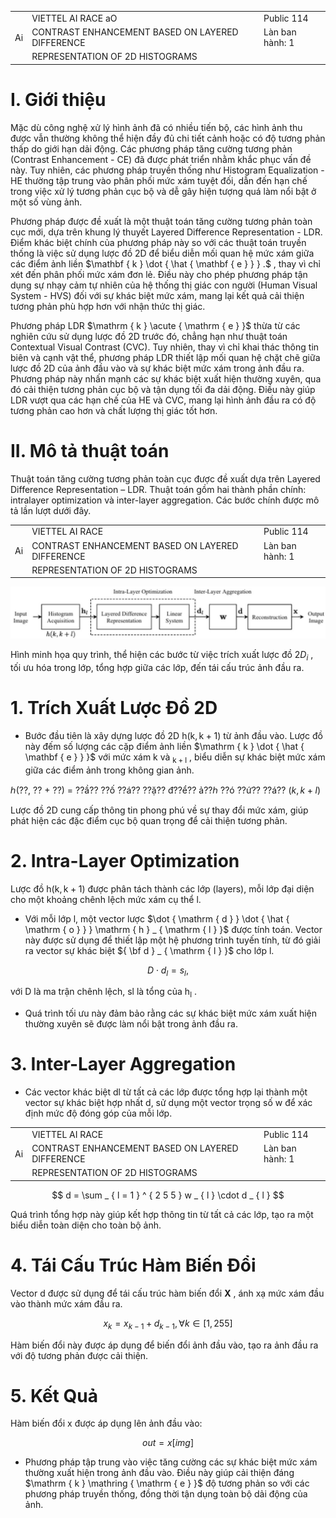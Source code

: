 <table><tr><td rowspan="3">Ai</td><td>VIETTEL AI RACE aO</td><td>Public 114</td></tr><tr><td>CONTRAST ENHANCEMENT BASED ON LAYERED DIFFERENCE</td><td>Làn ban hành: 1</td></tr><tr><td>REPRESENTATION OF 2D HISTOGRAMS</td><td></td></tr></table>

# I. Giới thiệu

Mặc dù công nghệ xử lý hình ảnh đã có nhiều tiến bộ, các hình ảnh thu được vẫn thường không thể hiện đầy đủ chi tiết cảnh hoặc có độ tương phản thấp do giới hạn dải động. Các phương pháp tăng cường tương phản (Contrast Enhancement - CE) đã được phát triển nhằm khắc phục vấn đề này. Tuy nhiên, các phương pháp truyền thống như Histogram Equalization - HE thường tập trung vào phân phối mức xám tuyệt đối, dẫn đến hạn chế trong việc xử lý tương phản cục bộ và dễ gây hiện tượng quá làm nổi bật ở một số vùng ảnh.

Phương pháp được đề xuất là một thuật toán tăng cường tương phản toàn cục mới, dựa trên khung lý thuyết Layered Difference Representation - LDR. Điểm khác biệt chính của phương pháp này so với các thuật toán truyền thống là việc sử dụng lược đồ 2D để biểu diễn mối quan hệ mức xám giữa các điểm ảnh liền $\mathbf { k } \dot { \hat { \mathbf { e } } } .$ , thay vì chỉ xét đến phân phối mức xám đơn lẻ. Điều này cho phép phương pháp tận dụng sự nhạy cảm tự nhiên của hệ thống thị giác con người (Human Visual System - HVS) đối với sự khác biệt mức xám, mang lại kết quả cải thiện tương phản phù hợp hơn với nhận thức thị giác.

Phương pháp LDR $\mathrm { k } \acute { \mathrm { e } }$ thừa từ các nghiên cứu sử dụng lược đồ 2D trước đó, chẳng hạn như thuật toán Contextual Visual Contrast (CVC). Tuy nhiên, thay vì chỉ khai thác thông tin biên và cạnh vật thể, phương pháp LDR thiết lập mối quan hệ chặt chẽ giữa lược đồ 2D của ảnh đầu vào và sự khác biệt mức xám trong ảnh đầu ra. Phương pháp này nhấn mạnh các sự khác biệt xuất hiện thường xuyên, qua đó cải thiện tương phản cục bộ và tận dụng tối đa dải động. Điều này giúp LDR vượt qua các hạn chế của HE và CVC, mang lại hình ảnh đầu ra có độ tương phản cao hơn và chất lượng thị giác tốt hơn.

# II. Mô tả thuật toán

Thuật toán tăng cường tương phản toàn cục được đề xuất dựa trên Layered Difference Representation – LDR. Thuật toán gồm hai thành phần chính: intralayer optimization và inter-layer aggregation. Các bước chính được mô tả lần lượt dưới đây.

<table><tr><td rowspan="3">Ai</td><td>VIETTEL AI RACE</td><td>Public 114</td></tr><tr><td>CONTRAST ENHANCEMENT BASED ON LAYERED DIFFERENCE</td><td>Làn ban hành: 1</td></tr><tr><td>REPRESENTATION OF 2D HISTOGRAMS</td><td></td></tr></table>

![](images/f2e357bef4f49fe5f853b4a19758d53beefe967641d325bcc3308f9e896d60b9.jpg)

Hình minh họa quy trình, thể hiện các bước từ việc trích xuất lược đồ $2 D _ { i }$ , tối ưu hóa trong lớp, tổng hợp giữa các lớp, đến tái cấu trúc ảnh đầu ra.

# 1. Trích Xuất Lược Đồ 2D

- Bước đầu tiên là xây dựng lược đồ 2D $\mathrm { { h } } ( \mathrm { { k } } , \mathrm { { k } } + 1 )$ từ ảnh đầu vào. Lược đồ này đếm số lượng các cặp điểm ảnh liền $\mathrm { k } \dot { \hat { \mathbf { e } } }$ với mức xám k và $_ { \mathrm { k + l } }$ , biểu diễn sự khác biệt mức xám giữa các điểm ảnh trong không gian ảnh.

ℎ(??, ?? + ??) = ??ầ?? ??ố ??á?? ??ặ?? đ??ể?? ả??ℎ ??ó ??ứ?? ??á?? $( k , k + l )$

Lược đồ 2D cung cấp thông tin phong phú về sự thay đổi mức xám, giúp phát hiện các đặc điểm cục bộ quan trọng để cải thiện tương phản.

# 2. Intra-Layer Optimization

Lược đồ $\mathrm { { h } } ( \mathrm { { k } } , \mathrm { { k } } + 1 )$ được phân tách thành các lớp (layers), mỗi lớp đại diện cho một khoảng chênh lệch mức xám cụ thể l.

- Với mỗi lớp l, một vector lược $\dot { \mathrm { d } } \dot { \hat { \mathrm { o } } } \mathrm { h } _ { \mathrm { l } }$ được tính toán. Vector này được sử dụng để thiết lập một hệ phương trình tuyến tính, từ đó giải ra vector sự khác biệt ${ \bf d } _ { \mathrm { l } }$ cho lớp l.

$$
D \cdot d _ { l } = s _ { l } ,
$$

với D là ma trận chênh lệch, sl là tổng của $\mathrm { h } _ { \mathrm { l } }$ .

- Quá trình tối ưu này đảm bảo rằng các sự khác biệt mức xám xuất hiện thường xuyên sẽ được làm nổi bật trong ảnh đầu ra.

# 3. Inter-Layer Aggregation

- Các vector khác biệt dl từ tất cả các lớp được tổng hợp lại thành một vector sự khác biệt hợp nhất d, sử dụng một vector trọng số w để xác định mức độ đóng góp của mỗi lớp.

<table><tr><td rowspan="3">Ai</td><td>VIETTEL AI RACE</td><td>Public 114</td></tr><tr><td>CONTRAST ENHANCEMENT BASED ON LAYERED DIFFERENCE</td><td>Làn ban hành: 1</td></tr><tr><td>REPRESENTATION OF 2D HISTOGRAMS</td><td></td></tr></table>

$$
d = \sum _ { l = 1 } ^ { 2 5 5 } w _ { l } \cdot d _ { l }
$$

Quá trình tổng hợp này giúp kết hợp thông tin từ tất cả các lớp, tạo ra một biểu diễn toàn diện cho toàn bộ ảnh.

# 4. Tái Cấu Trúc Hàm Biến Đổi

Vector d được sử dụng để tái cấu trúc hàm biến đổi $\mathbf { X }$ , ánh xạ mức xám đầu vào thành mức xám đầu ra.

$$
x _ { k } = x _ { k - 1 } + d _ { k - 1 } , \forall k \in [ 1 , 2 5 5 ]
$$

Hàm biến đổi này được áp dụng để biến đổi ảnh đầu vào, tạo ra ảnh đầu ra với độ tương phản được cải thiện.

# 5. Kết Quả

Hàm biến đổi x được áp dụng lên ảnh đầu vào:

$$
o u t = x [ i m g ]
$$

- Phương pháp tập trung vào việc tăng cường các sự khác biệt mức xám thường xuất hiện trong ảnh đầu vào. Điều này giúp cải thiện đáng $\mathrm { k } \mathring { \mathrm { e } }$ độ tương phản so với các phương pháp truyền thống, đồng thời tận dụng toàn bộ dải động của ảnh.